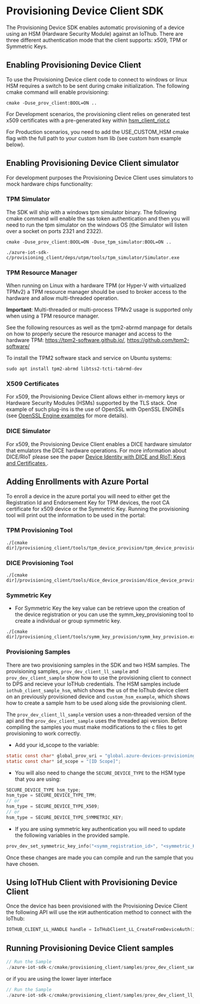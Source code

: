 # Provisioning Device Client SDK

The Provisioning Device SDK enables automatic provisioning of a device using an HSM (Hardware Security Module) against an IoThub.  There are three different authentication mode that the client supports: x509, TPM or Symmetric Keys.

## Enabling Provisioning Device Client

To use the Provisioning Device client code to connect to windows or linux HSM requires a switch to be sent during cmake initialization.  The following cmake command will enable provisioning:

```Shell
cmake -Duse_prov_client:BOOL=ON ..
```

For Development scenarios, the provisioning client relies on generated test x509 certificates with a pre-generated key within [hsm_client_riot.c](https://github.com/Azure/azure-iot-sdk-c/blob/main/provisioning_client/adapters/hsm_client_riot.c)

For Production scenarios, you need to add the USE_CUSTOM_HSM cmake flag with the full path to your custom hsm lib (see custom hsm example below).

## Enabling Provisioning Device Client simulator

For development purposes the Provisioning Device Client uses simulators to mock hardware chips functionality:

### TPM Simulator

The SDK will ship with a windows tpm simulator binary.  The following cmake command will enable the sas token authentication and then you will need to run the tpm simulator on the windows OS (the Simulator will listen over a socket on ports 2321 and 2322).

```Shell
cmake -Duse_prov_client:BOOL=ON -Duse_tpm_simulator:BOOL=ON ..

./azure-iot-sdk-c/provisioning_client/deps/utpm/tools/tpm_simulator/Simulator.exe
```

### TPM Resource Manager

When running on Linux with a hardware TPM (or Hyper-V with virtualized TPMv2) a TPM resource manager should be used to broker access to the hardware and allow multi-threaded operation.

__Important__: Multi-threaded or multi-process TPMv2 usage is supported only when using a TPM resource manager.

See the following resources as well as the tpm2-abrmd manpage for details on how to properly secure the resource manager and access to the hardware TPM: https://tpm2-software.github.io/, https://github.com/tpm2-software/

To install the TPM2 software stack and service on Ubuntu systems:

```
sudo apt install tpm2-abrmd libtss2-tcti-tabrmd-dev
```

### X509 Certificates

For x509, the Provisioning Device Client allows either in-memory keys or Hardware Security Modules (HSMs) supported by the TLS stack. One example of such plug-ins is the use of OpenSSL with OpenSSL ENGINEs (see [OpenSSL Engine examples](../../iothub_client/devdoc/iothubclient_c_library.md#openssl-engine-examples) for more details). 

### DICE Simulator

For x509, the Provisioning Device Client enables a DICE hardware simulator that emulators the DICE hardware operations.
For more information about DICE/RIoT please see the paper [Device Identity with DICE and RIoT: Keys and Certificates
](https://www.microsoft.com/en-us/research/publication/device-identity-dice-riot-keys-certificates/).

## Adding Enrollments with Azure Portal

To enroll a device in the azure portal you will need to either get the Registration Id and Endorsement Key for TPM devices, the root CA certificate for x509 device or the Symmetric Key.  Running the provisioning tool will print out the information to be used in the portal:

### TPM Provisioning Tool

```Shell
./[cmake dir]/provisioning_client/tools/tpm_device_provision/tpm_device_provision.exe
```

### DICE Provisioning Tool

```Shell
./[cmake dir]/provisioning_client/tools/dice_device_provision/dice_device_provision.exe
```

### Symmetric Key

- For Symmetric Key the key value can be retrieve upon the creation of the device registration or you can use the symm_key_provisioning tool to create a individual or group symmetric key.

```Shell
./[cmake dir]/provisioning_client/tools/symm_key_provision/symm_key_provision.exe
```

### Provisioning Samples

There are two provisioning samples in the SDK and two HSM samples.  The provisioning samples, `prov_dev_client_ll_sample` and `prov_dev_client_sample` show how to use the provisioning client to connect to DPS and recieve your IoTHub credentials.  The HSM samples include `iothub_client_sample_hsm`, which shows the us of the IoThub device client on an previously provisioned device and `custom_hsm_example`, which shows how to create a sample hsm to be used along side the provisioning client.

The `prov_dev_client_ll_sample` version uses a non-threaded version of the api and the `prov_dev_client_sample` uses the threaded api version.  Before compiling the samples you must make modifications to the c files to get provisioning to work correctly.

- Add your id_scope to the variable:

```C
static const char* global_prov_uri = "global.azure-devices-provisioning.net";
static const char* id_scope = "[ID Scope]";
```

- You will also need to change the `SECURE_DEVICE_TYPE` to the HSM type that you are using:

```C
SECURE_DEVICE_TYPE hsm_type;
hsm_type = SECURE_DEVICE_TYPE_TPM;
// or
hsm_type = SECURE_DEVICE_TYPE_X509;
// or
hsm_type = SECURE_DEVICE_TYPE_SYMMETRIC_KEY;
```

- If you are using symmetric key authentication you will need to update the following variables in the provided sample.

```C
prov_dev_set_symmetric_key_info("<symm_registration_id>", "<symmetric_Key>");
```

Once these changes are made you can compile and run the sample that you have chosen.

## Using IoTHub Client with Provisioning Device Client

Once the device has been provisioned with the Provisioning Device Client the following API will use the `HSM` authentication method to connect with the IoThub:

```C
IOTHUB_CLIENT_LL_HANDLE handle = IoTHubClient_LL_CreateFromDeviceAuth(iothub_uri, device_id, iothub_transport);
```

## Running Provisioning Device Client samples

```C
// Run the Sample
./azure-iot-sdk-c/cmake/provisioning_client/samples/prov_dev_client_sample/prov_dev_client_sample
```

or if you are using the lower layer interface

```C
// Run the Sample
./azure-iot-sdk-c/cmake/provisioning_client/samples/prov_dev_client_ll_sample/prov_dev_client_ll_sample
```
